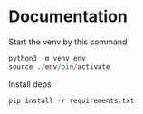 # Documentation
Start the venv by this command
```python
python3 -m venv env
source ./env/bin/activate
```
Install deps
```python
pip install -r requirements.txt
```
